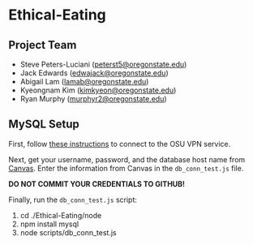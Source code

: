 # Ethical-Eating
## Project Team
- Steve Peters-Luciani (peterst5@oregonstate.edu)
- Jack Edwards (edwajack@oregonstate.edu)
- Abigail Lam (lamab@oregonstate.edu)
- Kyeongnam Kim (kimkyeon@oregonstate.edu)
- Ryan Murphy (murphyr2@oregonstate.edu)


## MySQL Setup
First, follow [these instructions](https://oregonstate.teamdynamix.com/TDClient/1935/Portal/KB/ArticleDet?ID=76790) to connect to the OSU VPN service.

Next, get your username, password, and the database host name from [Canvas](https://canvas.oregonstate.edu/courses/1784230/pages/course-resources?module_item_id=20023110).  Enter the information from Canvas in the `db_conn_test.js` file.

**DO NOT COMMIT YOUR CREDENTIALS TO GITHUB!**

Finally, run the `db_conn_test.js` script:
1. cd ./Ethical-Eating/node
2. npm install mysql
3. node scripts/db_conn_test.js